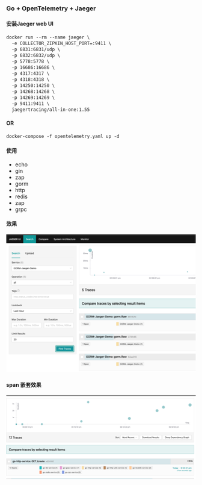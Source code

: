 ### Go + OpenTelemetry + Jaeger

#### 安装Jaeger web UI
```shell
docker run --rm --name jaeger \
  -e COLLECTOR_ZIPKIN_HOST_PORT=:9411 \
  -p 6831:6831/udp \
  -p 6832:6832/udp \
  -p 5778:5778 \
  -p 16686:16686 \
  -p 4317:4317 \
  -p 4318:4318 \
  -p 14250:14250 \
  -p 14268:14268 \
  -p 14269:14269 \
  -p 9411:9411 \
  jaegertracing/all-in-one:1.55

```

#### OR
```shell
docker-compose -f opentelemetry.yaml up -d
```

#### 使用
 * echo
 * gin
 * zap
 * gorm
 * http
 * redis
 * zap
 * grpc

#### 效果
![img.png](./images/img.png)

#### span 嵌套效果
![img.png](./images/img2.png)